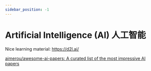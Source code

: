```yaml
---
sidebar_position: -1
---
```


# Artificial Intelligence (AI) 人工智能

Nice learning material: https://d2l.ai/


[aimerou/awesome-ai-papers: A curated list of the most impressive AI papers](https://github.com/aimerou/awesome-ai-papers)

